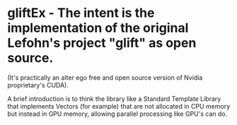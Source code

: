 # gliftEx - The intent is the implementation of the original Lefohn's project "glift" as open source.
(It's practically an alter ego free and open source version of Nvidia proprietary's CUDA).

A brief introduction is to think the library like a Standard Template Library that implements Vectors (for example)
that are not allocated in CPU memory but instead in GPU memory, allowing parallel processing like GPU's can do.
